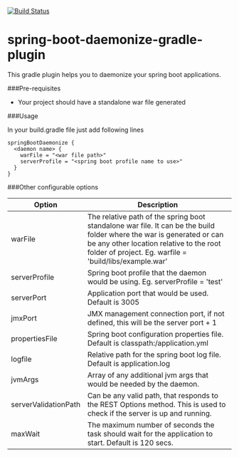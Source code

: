 [![Build Status](https://travis-ci.org/KuldeepG/spring-boot-daemonize-gradle-plugin.svg?branch=master)](https://travis-ci.org/KuldeepG/spring-boot-daemonize-gradle-plugin)
# spring-boot-daemonize-gradle-plugin

This gradle plugin helps you to daemonize your spring boot applications.

###Pre-requisites

- Your project should have a standalone war file generated

###Usage

In your build.gradle file just add following lines

```
springBootDaemonize {
  <daemon name> {
    warFile = "<war file path>"
    serverProfile = "<spring boot profile name to use>"
  }
}
```

###Other configurable options

|Option|Description|
|------|-----------|
|warFile|The relative path of the spring boot standalone war file. It can be the build folder where the war is generated or can be any other location relative to the root folder of project. Eg. warfile = 'build/libs/example.war'|
|serverProfile|Spring boot profile that the daemon would be using. Eg. serverProfile = 'test'|
|serverPort|Application port that would be used. Default is 3005|
|jmxPort|JMX management connection port, if not defined, this will be the server port + 1|
|propertiesFile|Spring boot configuration properties file. Default is classpath:/application.yml|
|logfile|Relative path for the spring boot log file. Default is application.log|
|jvmArgs|Array of any additional jvm args that would be needed by the daemon.|
|serverValidationPath|Can be any valid path, that responds to the REST Options method. This is used to check if the server is up and running.|
|maxWait|The maximum number of seconds the task should wait for the application to start. Default is 120 secs.|

